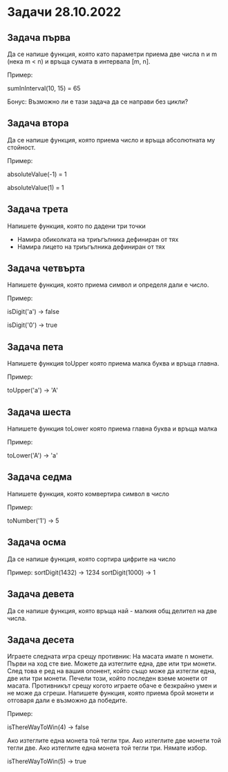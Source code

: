 # Задачи 28.10.2022

## Задача първа
Да се напише функция, която като параметри приема две числа n и m (нека m < n) и връща сумата в интервала [m, n].

Пример:

sumInInterval(10, 15) = 65

Бонус: Възможно ли е тази задача да се направи без цикли?

## Задача втора
Да се напише функция, която приема число и връща абсолютната му стойност.

Пример:

absoluteValue(-1) = 1

absoluteValue(1)  = 1

## Задача трета
Напишете функция, която по дадени три точки
* Намира обиколката на триъгълника дефиниран от тях
* Намира лицето на триъгълника дефиниран от тях

## Задача четвърта
Напишете функция, която приема символ и определя дали е число.

Пример:

isDigit('a') -> false

isDigit('0') -> true

## Задача пета
Напишете функция toUpper която приема малка буква и връща главна.

Пример:

toUpper('a') -> 'A'

## Задача шеста
Напишете функция toLower която приема главна буква и връща малка

Пример:

toLower('A') -> 'a'

## Задача седма
Напишете функция, която комвертира символ в число

Пример:

toNumber('1') -> 5

## Задача осма 
Да се напише функция, която сортира цифрите на число

Пример:
sortDigit(1432) -> 1234
sortDigit(1000) -> 1


## Задача девета
Да се напише функция, която връща най - малкия общ делител на две числа.

## Задача десета
Играете следната игра срещу противник:
На масата имате n монети. Първи на ход сте вие. Можете да изтеглите една, две или три монети. След това е ред на вашия опонент, който също може да изтегли една, две или три монети. Печели този, който последен вземе монети от масата. 
Противникът срещу когото играете обаче е безкрайно умен и не може да сгреши. Напишете функция, която приема брой монети и отговаря дали е възможно да победите.

Пример:

isThereWayToWin(4) -> false

Ако изтеглите една монета той тегли три. Ако изтеглите две монети той тегли две. Ако изтеглите една монета той тегли три. Нямате избор.

isThereWayToWin(5) -> true